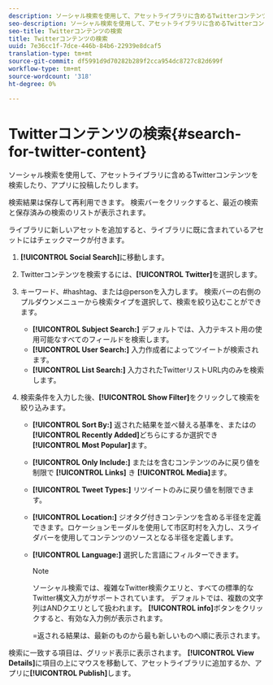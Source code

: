 ```yaml
---
description: ソーシャル検索を使用して、アセットライブラリに含めるTwitterコンテンツを検索したり、アプリに投稿したりします。
seo-description: ソーシャル検索を使用して、アセットライブラリに含めるTwitterコンテンツを検索したり、アプリに投稿したりします。
seo-title: Twitterコンテンツの検索
title: Twitterコンテンツの検索
uuid: 7e36cc1f-7dce-446b-84b6-22939e8dcaf5
translation-type: tm+mt
source-git-commit: df5991d9d70282b289f2cca954dc8727c82d699f
workflow-type: tm+mt
source-wordcount: '318'
ht-degree: 0%

---
```



# Twitterコンテンツの検索{#search-for-twitter-content}

ソーシャル検索を使用して、アセットライブラリに含めるTwitterコンテンツを検索したり、アプリに投稿したりします。

検索結果は保存して再利用できます。 検索バーをクリックすると、最近の検索と保存済みの検索のリストが表示されます。

ライブラリに新しいアセットを追加すると、ライブラリに既に含まれているアセットにはチェックマークが付きます。

1. **[!UICONTROL Social Search]**&#x200B;に移動します。
1. Twitterコンテンツを検索するには、**[!UICONTROL Twitter]**&#x200B;を選択します。
1. キーワード、#hashtag、または@personを入力します。 検索バーの右側のプルダウンメニューから検索タイプを選択して、検索を絞り込むことができます。

   * **[!UICONTROL Subject Search:]** デフォルトでは、入力テキスト用の使用可能なすべてのフィールドを検索します。
   * **[!UICONTROL User Search:]** 入力作成者によってツイートが検索されます。
   * **[!UICONTROL List Search:]** 入力されたTwitterリストURL内のみを検索します。

1. 検索条件を入力した後、**[!UICONTROL Show Filter]**&#x200B;をクリックして検索を絞り込みます。

   * **[!UICONTROL Sort By:]** 返された結果を並べ替える基準を、またはの **[!UICONTROL Recently Added]**&#x200B;どちらにするか選択でき **[!UICONTROL Most Popular]**&#x200B;ます。

   * **[!UICONTROL Only Include:]** またはを含むコンテンツのみに戻り値を制限で **[!UICONTROL Links]** き **[!UICONTROL Media]**&#x200B;ます。

   * **[!UICONTROL Tweet Types:]** リツイートのみに戻り値を制限できます。
   * **[!UICONTROL Location:]** ジオタグ付きコンテンツを含める半径を定義できます。ロケーションモーダルを使用して市区町村を入力し、スライダバーを使用してコンテンツのソースとなる半径を定義します。
   * **[!UICONTROL Language:]** 選択した言語にフィルターできます。

      >[!NOTE]
      >
      >ソーシャル検索では、複雑なTwitter検索クエリと、すべての標準的なTwitter構文入力がサポートされています。 デフォルトでは、複数の文字列はANDクエリとして扱われます。 **[!UICONTROL info]**&#x200B;ボタンをクリックすると、有効な入力例が表示されます。
      >
      >=返される結果は、最新のものから最も新しいものへ順に表示されます。

検索に一致する項目は、グリッド表示に表示されます。 **[!UICONTROL View Details]**&#x200B;に項目の上にマウスを移動して、アセットライブラリに追加するか、アプリに&#x200B;**[!UICONTROL Publish]**&#x200B;します。
